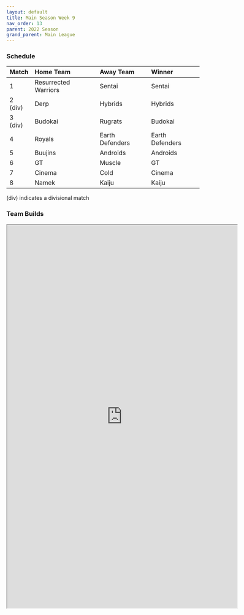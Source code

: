 ```yaml
---
layout: default
title: Main Season Week 9
nav_order: 13
parent: 2022 Season
grand_parent: Main League
---
```

### Schedule

| Match   | Home Team            | Away Team       | Winner          |
|:--------|:---------------------|:----------------|:----------------|
| 1       | Resurrected Warriors | Sentai          | Sentai          |
| 2 (div) | Derp                 | Hybrids         | Hybrids         |
| 3 (div) | Budokai              | Rugrats         | Budokai         |
| 4       | Royals               | Earth Defenders | Earth Defenders |
| 5       | Buujins              | Androids        | Androids        |
| 6       | GT                   | Muscle          | GT              |
| 7       | Cinema               | Cold            | Cinema          |
| 8       | Namek                | Kaiju           | Kaiju           |

(div) indicates a divisional match

### Team Builds 

<iframe width=600 height=1000 scrolling="yes" src="https://docs.google.com/document/d/e/2PACX-1vQGaKPVztvSrq_Hl3ZXTYKr2p2vxTv2-O5WVpLG9rb_slDUxfV2P90xm0cMGULnhxlWDGZP7FvLX-NE/pub?embedded=true"></iframe>